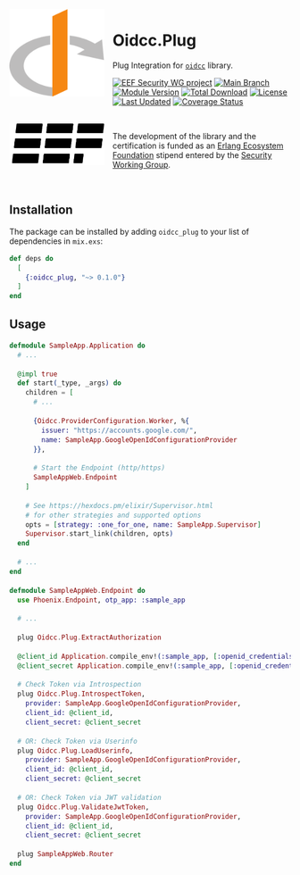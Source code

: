 <div style="margin-right: 15px; float: left;">
  <img
    align="left"
    src="assets/logo.svg"
    alt="OpenID Connect Logo"
    width="170px"
  />
</div>

# Oidcc.Plug

Plug Integration for [`oidcc`](https://hex.pm/packages/oidcc) library.

[![EEF Security WG project](https://img.shields.io/badge/EEF-Security-black)](https://github.com/erlef/security-wg)
[![Main Branch](https://github.com/erlef/oidcc_plug/actions/workflows/branch_main.yml/badge.svg?branch=main)](https://github.com/erlef/oidcc_plug/actions/workflows/branch_main.yml)
[![Module Version](https://img.shields.io/hexpm/v/oidcc_plug.svg)](https://hex.pm/packages/oidcc_plug)
[![Total Download](https://img.shields.io/hexpm/dt/oidcc_plug.svg)](https://hex.pm/packages/oidcc_plug)
[![License](https://img.shields.io/hexpm/l/oidcc_plug.svg)](https://github.com/erlef/oidcc_plug/blob/main/LICENSE)
[![Last Updated](https://img.shields.io/github/last-commit/erlef/oidcc_plug.svg)](https://github.com/erlef/oidcc_plug/commits/master)
[![Coverage Status](https://coveralls.io/repos/github/erlef/oidcc_plug/badge.svg?branch=main)](https://coveralls.io/github/erlef/oidcc_plug?branch=main)

<br clear="left"/>

<!-- TODO: Uncomment after certification -->
<!--
<picture style="margin-right: 15px; float: left;">
  <source
    media="(prefers-color-scheme: dark)"
    srcset="assets/certified-dark.svg"
    width="170px"
    align="left"
  />
  <source
    media="(prefers-color-scheme: light)"
    srcset="assets/certified-light.svg"
    width="170px"
    align="left"
  />
  <img
    src="assets/certified-light.svg"
    alt="OpenID Connect Certified Logo"
    width="170px"
    align="left"
  />
</picture>

OpenID Certified by Jonatan Männchen at the Erlang Ecosystem Foundation for the
basic and configuration profile of the OpenID Connect protocol. For details,
check the [Conformance Documentation](https://github.com/erlef/oidcc/tree/openid-foundation-certification).

<br clear="left"/>
-->

<picture style="margin-right: 15px; float: left;">
  <source
    media="(prefers-color-scheme: dark)"
    srcset="assets/erlef-logo-dark.svg"
    width="170px"
    align="left"
  />
  <source
    media="(prefers-color-scheme: light)"
    srcset="assets/erlef-logo-light.svg"
    width="170px"
    align="left"
  />
  <img
    src="assets/erlef-logo-light.svg"
    alt="Erlang Ecosystem Foundation Logo"
    width="170px"
    align="left"
  />
</picture>

The development of the library and the certification is funded as an
[Erlang Ecosystem Foundation](https://erlef.org/) stipend entered by the
[Security Working Group](https://erlef.org/wg/security).

<br clear="left"/>

## Installation

The package can be installed by adding `oidcc_plug` to your list of dependencies
in `mix.exs`:

```elixir
def deps do
  [
    {:oidcc_plug, "~> 0.1.0"}
  ]
end
```

## Usage

```elixir
defmodule SampleApp.Application do
  # ...

  @impl true
  def start(_type, _args) do
    children = [
      # ...

      {Oidcc.ProviderConfiguration.Worker, %{
        issuer: "https://accounts.google.com/",
        name: SampleApp.GoogleOpenIdConfigurationProvider
      }},

      # Start the Endpoint (http/https)
      SampleAppWeb.Endpoint
    ]

    # See https://hexdocs.pm/elixir/Supervisor.html
    # for other strategies and supported options
    opts = [strategy: :one_for_one, name: SampleApp.Supervisor]
    Supervisor.start_link(children, opts)
  end

  # ...
end

defmodule SampleAppWeb.Endpoint do
  use Phoenix.Endpoint, otp_app: :sample_app

  # ...

  plug Oidcc.Plug.ExtractAuthorization

  @client_id Application.compile_env!(:sample_app, [:openid_credentials, :client_id])
  @client_secret Application.compile_env!(:sample_app, [:openid_credentials, :client_secret])

  # Check Token via Introspection
  plug Oidcc.Plug.IntrospectToken,
    provider: SampleApp.GoogleOpenIdConfigurationProvider,
    client_id: @client_id,
    client_secret: @client_secret

  # OR: Check Token via Userinfo
  plug Oidcc.Plug.LoadUserinfo,
    provider: SampleApp.GoogleOpenIdConfigurationProvider,
    client_id: @client_id,
    client_secret: @client_secret

  # OR: Check Token via JWT validation
  plug Oidcc.Plug.ValidateJwtToken,
    provider: SampleApp.GoogleOpenIdConfigurationProvider,
    client_id: @client_id,
    client_secret: @client_secret

  plug SampleAppWeb.Router
end
```


